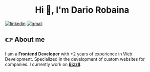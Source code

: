 
<h1 align="center">Hi 👋, I'm Dario Robaina</h1>

[![linkedin](https://img.shields.io/static/v1?label=&message=linkedin&color=0e76a8&logo=linkedin&logoColor=white&style=for-the-badge)](https://www.linkedin.com/in/dariorobaina)
[![gmail](https://img.shields.io/static/v1?label=&message=gmail&color=FF0000&logo=gmail&logoColor=white&style=for-the-badge)](mailto:robaina.dario@gmail.com)

## 👉 About me
I am a **Frontend Developer** with +2 years of experience in Web Development. Specialized in the development of custom websites for companies. I currently work on **<a href="https://bizzll.com/" target="_blank" rel="noreferrer">Bizzll</a>**.
